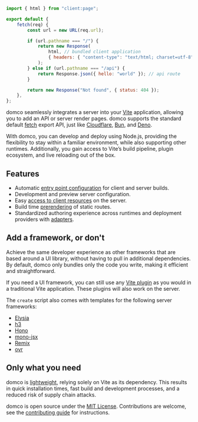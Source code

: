 ```js {1,9,13}
import { html } from "client:page";

export default {
	fetch(req) {
		const url = new URL(req.url);

		if (url.pathname === "/") {
			return new Response(
				html, // bundled client application
				{ headers: { "content-type": "text/html; charset=utf-8" } },
			);
		} else if (url.pathname === "/api") {
			return Response.json({ hello: "world" }); // api route
		}

		return new Response("Not found", { status: 404 });
	},
};
```

domco seamlessly integrates a server into your [Vite](https://vitejs.dev) application, allowing you to add an API or server render pages. domco supports the standard default [fetch](https://developer.mozilla.org/en-US/docs/Web/API/Fetch_API) export API, just like [Cloudflare](https://developers.cloudflare.com/workers/runtime-apis/fetch/#syntax), [Bun](https://bun.sh/docs/api/http#export-default-syntax), and [Deno](https://docs.deno.com/runtime/fundamentals/http_server/#default-fetch-export).

With domco, you can develop and deploy using Node.js, providing the flexibility to stay within a familiar environment, while also supporting other runtimes. Additionally, you gain access to Vite’s build pipeline, plugin ecosystem, and live reloading out of the box.

## Features

- Automatic [entry point configuration](/tutorial#entry-points) for client and server builds.
- Development and preview server configuration.
- Easy [access to client resources](/tutorial#virtual-modules) on the server.
- Build time [prerendering](/tutorial#prerender) of static routes.
- Standardized authoring experience across runtimes and deployment providers with [adapters](/deploy#adapters).

## Add a framework, or don't

Achieve the same developer experience as other frameworks that are based around a UI library, without having to pull in additional dependencies. By default, domco only bundles only the code you write, making it efficient and straightforward.

If you need a UI framework, you can still use any [Vite plugin](https://vitejs.dev/plugins/) as you would in a traditional Vite application. These plugins will also work on the server.

The `create` script also comes with templates for the following server frameworks:

- [Elysia](https://elysiajs.com)
- [h3](https://h3.dev)
- [Hono](https://hono.dev)
- [mono-jsx](https://github.com/ije/mono-jsx)
- [Remix](https://github.com/remix-run/remix/tree/main/packages/fetch-router)
- [ovr](https://ovr.robino.dev)

## Only what you need

domco is [lightweight](https://npmgraph.js.org/?q=domco), relying solely on Vite as its dependency. This results in quick installation times, fast build and development processes, and a reduced risk of supply chain attacks.

domco is open source under the [MIT License](https://github.com/rossrobino/domco/blob/main/LICENSE.md). Contributions are welcome, see the [contributing guide](https://github.com/rossrobino/domco/blob/main/CONTRIBUTING.md) for instructions.
